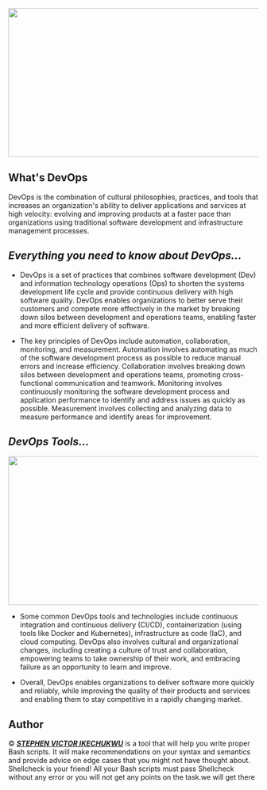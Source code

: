 <img src="https://cdn.educba.com/academy/wp-content/uploads/2019/08/devops-architecture-1.png" width="1500" height="300">

## What's DevOps
DevOps is the combination of cultural philosophies, practices, and tools that increases an organization's ability to deliver applications and services at high velocity: evolving and improving products at a faster pace than organizations using traditional software development and infrastructure management processes.

## ***Everything you need to know about DevOps...***
* DevOps is a set of practices that combines software development (Dev) and information technology operations (Ops) to shorten the systems development life cycle and provide continuous delivery with high software quality. DevOps enables organizations to better serve their customers and compete more effectively in the market by breaking down silos between development and operations teams, enabling faster and more efficient delivery of software.

* The key principles of DevOps include automation, collaboration, monitoring, and measurement. Automation involves automating as much of the software development process as possible to reduce manual errors and increase efficiency. Collaboration involves breaking down silos between development and operations teams, promoting cross-functional communication and teamwork. Monitoring involves continuously monitoring the software development process and application performance to identify and address issues as quickly as possible. Measurement involves collecting and analyzing data to measure performance and identify areas for improvement.

## ***DevOps Tools...***
<!--![DevOps Tools](https://encrypted-tbn0.gstatic.com/images?q=tbn:ANd9GcTUNLscAlbR-vZh4AupxD8YmZMHsIUE9R2eYA&usqp=CAU)
![DevOps Tools](https://encrypted-tbn0.gstatic.com/images?q=tbn:ANd9GcT4bS0rsaVVoKhAbrIAc2uBjQ_1XqiaXvmHxw&usqp=CAU)-->
<img src="https://encrypted-tbn0.gstatic.com/images?q=tbn:ANd9GcT4bS0rsaVVoKhAbrIAc2uBjQ_1XqiaXvmHxw&usqp=CAU" width="1500" height="300">

* Some common DevOps tools and technologies include continuous integration and continuous delivery (CI/CD), containerization (using tools like Docker and Kubernetes), infrastructure as code (IaC), and cloud computing. DevOps also involves cultural and organizational changes, including creating a culture of trust and collaboration, empowering teams to take ownership of their work, and embracing failure as an opportunity to learn and improve.

* Overall, DevOps enables organizations to deliver software more quickly and reliably, while improving the quality of their products and services and enabling them to stay competitive in a rapidly changing market.

## Author
© ___[STEPHEN VICTOR IKECHUKWU](https://github.com/victorstephen26)___
 is a tool that will help you write proper Bash scripts. It will make recommendations on your syntax and semantics and provide advice on edge cases that you might not have thought about. Shellcheck is your friend! All your Bash scripts must pass Shellcheck without any error or you will not get any points on the task.we will get there
